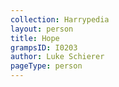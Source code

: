 ```yaml
---
collection: Harrypedia
layout: person
title: Hope
grampsID: I0203
author: Luke Schierer
pageType: person
---
```

